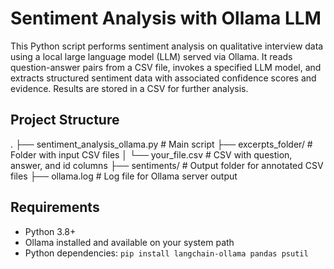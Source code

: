 # Sentiment Analysis with Ollama LLM
This Python script performs sentiment analysis on qualitative interview data using a local large language model (LLM) served via Ollama. It reads question-answer pairs from a CSV file, invokes a specified LLM model, and extracts structured sentiment data with associated confidence scores and evidence. Results are stored in a CSV for further analysis.

## Project Structure
.
├── sentiment_analysis_ollama.py     # Main script
├── excerpts_folder/                 # Folder with input CSV files
│   └── your_file.csv                # CSV with question, answer, and id columns
├── sentiments/                      # Output folder for annotated CSV files
├── ollama.log                       # Log file for Ollama server output

## Requirements
- Python 3.8+
- Ollama installed and available on your system path
- Python dependencies:
`pip install langchain-ollama pandas psutil`
